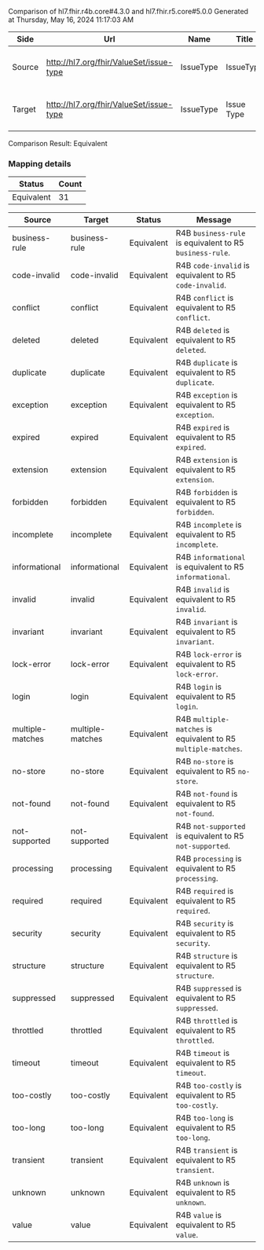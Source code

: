Comparison of hl7.fhir.r4b.core#4.3.0 and hl7.fhir.r5.core#5.0.0
Generated at Thursday, May 16, 2024 11:17:03 AM

| Side | Url | Name | Title | Description |
| --- | --- | --- | --- | --- |
| Source | http://hl7.org/fhir/ValueSet/issue-type | IssueType | IssueType | A code that describes the type of issue. |
| Target | http://hl7.org/fhir/ValueSet/issue-type | IssueType | Issue Type | A code that describes the type of issue. |


Comparison Result: Equivalent


### Mapping details

| Status | Count |
| ------ | ----- |
Equivalent | 31 |


| Source | Target | Status | Message |
| ------ | ------ | ------ | ------- |
| business-rule | business-rule | Equivalent | R4B `business-rule` is equivalent to R5 `business-rule`. |
| code-invalid | code-invalid | Equivalent | R4B `code-invalid` is equivalent to R5 `code-invalid`. |
| conflict | conflict | Equivalent | R4B `conflict` is equivalent to R5 `conflict`. |
| deleted | deleted | Equivalent | R4B `deleted` is equivalent to R5 `deleted`. |
| duplicate | duplicate | Equivalent | R4B `duplicate` is equivalent to R5 `duplicate`. |
| exception | exception | Equivalent | R4B `exception` is equivalent to R5 `exception`. |
| expired | expired | Equivalent | R4B `expired` is equivalent to R5 `expired`. |
| extension | extension | Equivalent | R4B `extension` is equivalent to R5 `extension`. |
| forbidden | forbidden | Equivalent | R4B `forbidden` is equivalent to R5 `forbidden`. |
| incomplete | incomplete | Equivalent | R4B `incomplete` is equivalent to R5 `incomplete`. |
| informational | informational | Equivalent | R4B `informational` is equivalent to R5 `informational`. |
| invalid | invalid | Equivalent | R4B `invalid` is equivalent to R5 `invalid`. |
| invariant | invariant | Equivalent | R4B `invariant` is equivalent to R5 `invariant`. |
| lock-error | lock-error | Equivalent | R4B `lock-error` is equivalent to R5 `lock-error`. |
| login | login | Equivalent | R4B `login` is equivalent to R5 `login`. |
| multiple-matches | multiple-matches | Equivalent | R4B `multiple-matches` is equivalent to R5 `multiple-matches`. |
| no-store | no-store | Equivalent | R4B `no-store` is equivalent to R5 `no-store`. |
| not-found | not-found | Equivalent | R4B `not-found` is equivalent to R5 `not-found`. |
| not-supported | not-supported | Equivalent | R4B `not-supported` is equivalent to R5 `not-supported`. |
| processing | processing | Equivalent | R4B `processing` is equivalent to R5 `processing`. |
| required | required | Equivalent | R4B `required` is equivalent to R5 `required`. |
| security | security | Equivalent | R4B `security` is equivalent to R5 `security`. |
| structure | structure | Equivalent | R4B `structure` is equivalent to R5 `structure`. |
| suppressed | suppressed | Equivalent | R4B `suppressed` is equivalent to R5 `suppressed`. |
| throttled | throttled | Equivalent | R4B `throttled` is equivalent to R5 `throttled`. |
| timeout | timeout | Equivalent | R4B `timeout` is equivalent to R5 `timeout`. |
| too-costly | too-costly | Equivalent | R4B `too-costly` is equivalent to R5 `too-costly`. |
| too-long | too-long | Equivalent | R4B `too-long` is equivalent to R5 `too-long`. |
| transient | transient | Equivalent | R4B `transient` is equivalent to R5 `transient`. |
| unknown | unknown | Equivalent | R4B `unknown` is equivalent to R5 `unknown`. |
| value | value | Equivalent | R4B `value` is equivalent to R5 `value`. |

